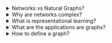 <details>  
<summary> Networks vs Natural Graphs?</summary> 
  -- Social Network where we are connected with the people we know and the people they know etc.
  -- Communications and Transactions where we make phone calls, financial transactions etc.
  -- Biomedicine where the interactions between genes/proteins regulate life
  -- How our thoughts are captured by the hidden connections between the billions of neurons.
  -- Information with relational structure:
	  -- Information/knowledge: Once is generally linked to another
	  -- Software
	  -- Similarity Networks: Connecting similar data points 
	  -- Relational Structures: Molecules, scene graphs, 3D shapes, physics-particle simulation etc.
  Note: Sometimes the distinction between a network and a graph is blurred. 
</details> 

<details>  
<summary>Why are networks complex?</summary> 
  -- In comparison to text or images, which has spacial locality such as a pixel to the left or to the right, word that came before or the word that comes after, networks can be of arbitrary size and topological structure unlike in grids or arrays.
	  -- While modern deep learning toolbox is designed for simple sequences and grids
  -- There cannot be any reference points and no fixed node ordering.
  -- They are often dynamic and have multi modal features.
  
</details> 

<details>  
<summary>What is representational learning?</summary> 
  -- Here the goal is to learn the function f that takes the node u and maps it to the d dimensional real valued vectors.
	  -- f:u --> R^d -- To learn a neural network
  -- Here the similar nodes in the nodes are embedded close together.
  
</details> 

<details>  
<summary>What are the applications are graphs?</summary> 
  -- There are many tasks attached to graphs such as graph level prediction and generation
  -- The same can be scaled down to community or sub graph, node-level and edges-level
  -- Applications in areas such as protein folding where predicting the protein's 3D structure solely based on its amino acid sequence can/do have a huge impact in drug discovery etc.
	  -- Spatial Graph: Where Nodes are the amino acids in the protein sequence and edges are the proximity between amino acids (residues)
  -- PinSage: Graph-based recommender
	  -- In the case of a Pinterest board, if we're trying to find another similar image, via graph where similar things are embedded together is found to be doing this task much better than the image only based recommendation.
  -- Drug Side effects
	  -- Given then drugs attack certain proteins, we can check if drug A and B are given to someone, what are the chances, side effect A would occur.
	  -- Through protein-protein and protein-drug interaction.
  -- Drug Discovery
	  -- By connecting atoms as nodes with its chemical bonds as edges, we predict the pool of candidates that are promising candidates for antibiotic drugs for example.
		  -- A GNN graph classification model can predict that
		  -- Antibiotics are small molecular graphs
	  -- Graph generation can lead to discoveries of new and novel molecules where the use cases include predicting molecules with high drug likeliness and optimise existing molecules to have desirable properties.
  -- Traffic prediction
	  -- Road segments are nodes and connectivity between them are edges.
	  -- This can help us predict the ETA
  --  Physics Simulation
	  -- A graph evolution task can take break down of things to smaller chunks and predict the velocity of those chunks' movements --> to predict the new position of those chunks.
		  -- In reliably simulating the world.
-- Weather Forecasting
	-- Graphcast by Deepmind creates a multi-mesh message passing on the atmosphere to rollout a forecast of the weather.
</details> 

<details>  
<summary>How to define a graph? </summary> 
  -- A graph's design influences how it represents information
  -- A graph with same number of nodes and edges, with similar connections can be used to map several things at once. Such as: 1. Say 4 actors in 4 nodes and what movies they appear in, in edges 2. Friendship network 3. Protein-protein network. etc.
  -- Directed and Undirected Graphs. Directed where there is a source and a destination (arcs) and Undirected where we can represent relationships, collaboration (symmetrical and reciprocal)
  --  In Undirected cases --> Node Degree: The number of edges adjacent to a node i. Average degree turns out to be 2E/N
  -- Bipartite Graph: Where we can create two groups of nodes and only these groups are connected with each other and not within. Such as authors-to-papers network and actors-to-movies networks etc.
  -- Folded networks: If two authors worked on a paper, these two on one group would have at least one connection on the other side, which will help us to map co-authorship.
  -- We can represent a graph as a adjacency matix:
	  A_ij = 1 if there is a link from node i to node j
	  A_io = 0 if otherwise
  -- Hence the undirected graphs are naturally symmetric and the directed graphs are not
  -- 
   
  
</details> 